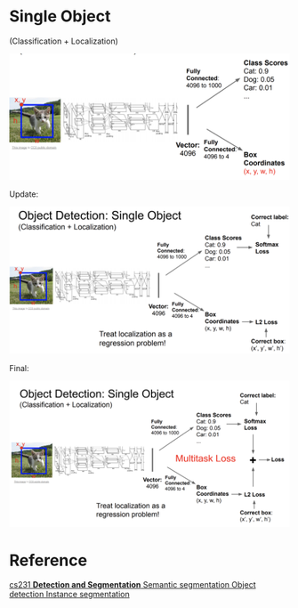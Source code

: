 # Single Object

(Classification + Localization)

![objectdetectionsingleobject1](../../img/CV/objectdetectionsingleobject1.png)

Update:

![objectdetectionsingleobject2](../../img/CV/objectdetectionsingleobject2.png)



Final:

![objectdetectionsingleobject3](../../img/CV/objectdetectionsingleobject3.png)









































# Reference 

[cs231 **Detection and Segmentation** Semantic segmentation Object detection Instance segmentation](http://cs231n.stanford.edu/slides/2020/lecture_12.pdf)

